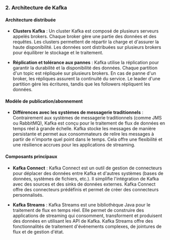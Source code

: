 ### **2. Architecture de Kafka**

#### **Architecture distribuée**
- **Clusters Kafka** :
  Un cluster Kafka est composé de plusieurs serveurs appelés brokers. Chaque broker gère une partie des données et des requêtes. Les clusters permettent de répartir la charge et d'assurer la haute disponibilité. Les données sont distribuées sur plusieurs brokers pour équilibrer le stockage et le traitement.

- **Réplication et tolérance aux pannes** :
  Kafka utilise la réplication pour garantir la durabilité et la disponibilité des données. Chaque partition d'un topic est répliquée sur plusieurs brokers. En cas de panne d'un broker, les répliques assurent la continuité du service. Le leader d'une partition gère les écritures, tandis que les followers répliquent les données.

#### **Modèle de publication/abonnement**
- **Différences avec les systèmes de messagerie traditionnels** :
  Contrairement aux systèmes de messagerie traditionnels (comme JMS ou RabbitMQ), Kafka est conçu pour le traitement de flux de données en temps réel à grande échelle. Kafka stocke les messages de manière persistante et permet aux consommateurs de relire les messages à partir de n'importe quel point dans le temps. Cela offre une flexibilité et une résilience accrues pour les applications de streaming.

#### **Composants principaux**
- **Kafka Connect** :
  Kafka Connect est un outil de gestion de connecteurs pour déplacer des données entre Kafka et d'autres systèmes (bases de données, systèmes de fichiers, etc.). Il simplifie l'intégration de Kafka avec des sources et des sinks de données externes. Kafka Connect offre des connecteurs prédéfinis et permet de créer des connecteurs personnalisés.

- **Kafka Streams** :
  Kafka Streams est une bibliothèque Java pour le traitement de flux en temps réel. Elle permet de construire des applications de streaming qui consomment, transforment et produisent des données en utilisant les API de Kafka. Kafka Streams offre des fonctionnalités de traitement d'événements complexes, de jointures de flux et de gestion d'état.